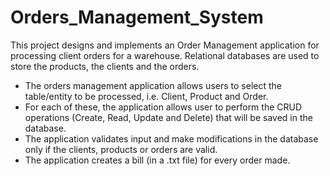 # Orders_Management_System

This project designs and implements an Order Management application for processing client orders for a warehouse. Relational databases are used to store the products, the clients and the orders. 

* The orders management application allows users to select the table/entity to be processed, i.e. Client, Product and Order.
*  For each of these, the application allows user to perform the CRUD operations (Create, Read, 
Update and Delete) that will be saved in the database.
*  The application validates input and make modifications in the database only if the clients, 
products or orders are valid.
*  The application creates a bill (in a .txt file) for every order made. 


